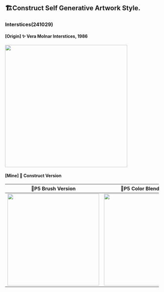 ## 🏗️Construct Self Generative Artwork Style.  

### Interstices(241029)
#### [Origin] ✨ Vera Molnar Interstices, 1986  
<img src="https://github.com/user-attachments/assets/9c60c896-8816-4f9b-a689-83e19d93565a" width="400">  

#### [Mine] 🎐 Construct Version  

| 📍P5 Brush Version | 📍P5 Color Blend Version |  
|-------------------|------------------------|  
| <img src="https://github.com/user-attachments/assets/671d9070-0ab9-46c4-a038-e4b6f45e3a8c" width="300"> | <img src="https://github.com/user-attachments/assets/8d4f22ff-4156-4dbc-bf73-6117dec684b6" width="300"> |  

